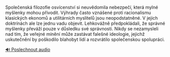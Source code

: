 
Společenská filozofie osvícenství si neuvědomila nebezpečí, která mylné myšlenky mohou přivodit. Výhrady často vznášené proti racionalismu klasických ekonomů a utilitárních myslitelů jsou neopodstatněné. V jejich doktrínách ale lze jednu vadu objevit. Lehkovážně předpokládali, že správné myšlenky převáží pouze v důsledku své správnosti. Nikdy se nezamysleli nad tím, že veřejné mínění může zastávat falešné ideologie, jejichž uskutečnění by poškodilo blahobyt lidí a rozvrátilo společenskou spolupráci.

[🔊 Poslechnout audio](/data/7-paragraphs/audio/chapter_168/para_012-Spoleensk-filozofie-osvcenstv-si-neuvdomila-n.mp3)
